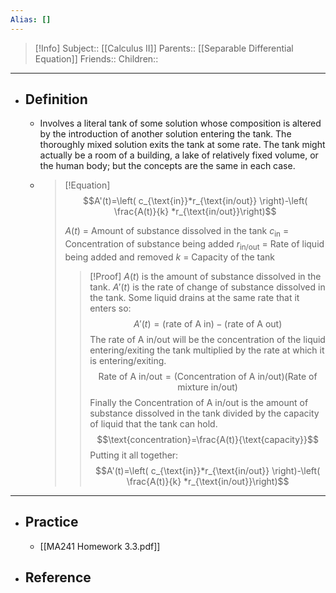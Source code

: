 ```yaml
---
Alias: []
---
```

> [!Info]
> Subject:: [[Calculus II]]
> Parents:: [[Separable Differential Equation]]
> Friends:: 
> Children:: 
---
- ## Definition
	- Involves a literal tank of some solution whose composition is altered by the introduction of another solution entering the tank. The thoroughly mixed solution exits the tank at some rate. The tank might actually be a room of a building, a lake of relatively fixed volume, or the human body; but the concepts are the same in each case.
	- > [!Equation]
	  > $$A'(t)=\left( c_{\text{in}}*r_{\text{in/out}} \right)-\left( \frac{A(t)}{k} *r_{\text{in/out}}\right)$$
	  > 
	  > $A(t)$ = Amount of substance dissolved in the tank
	  > $c_{\text{in}}$ = Concentration of substance being added
	  > $r_{\text{in/out}}$ = Rate of liquid being added and removed
	  > $k$ = Capacity of the tank
	  > 
	  > > [!Proof]
	  > > $A(t)$ is the amount of substance dissolved in the tank. $A'(t)$ is the rate of change of substance dissolved in the tank. Some liquid drains at the same rate that it enters so:
	  > > $$A'(t)=(\text{rate of A in})-(\text{rate of A out})$$
	  > > The $\text{rate of A in/out}$ will be the concentration of the liquid entering/exiting the tank multiplied by the rate at which it is entering/exiting.
	  > > $$\text{Rate of A in/out}=(\text{Concentration of A in/out})(\text{Rate of mixture in/out})$$
	  > > Finally the $\text{Concentration of A in/out}$ is the amount of substance dissolved in the tank divided by the capacity of liquid that the tank can hold.
	  > > $$\text{concentration}=\frac{A(t)}{\text{capacity}}$$
	  > > Putting it all together:
	  > > $$A'(t)=\left( c_{\text{in}}*r_{\text{in/out}} \right)-\left( \frac{A(t)}{k} *r_{\text{in/out}}\right)$$
---
- ## Practice
	- [[MA241 Homework 3.3.pdf]]
- ## Reference
